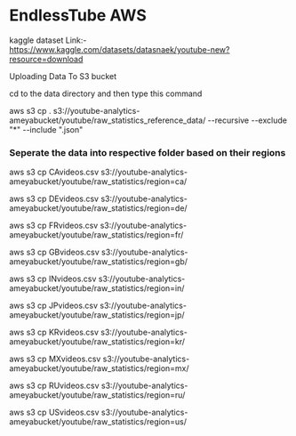 # EndlessTube AWS

kaggle dataset Link:- https://www.kaggle.com/datasets/datasnaek/youtube-new?resource=download

Uploading Data To S3 bucket

cd to the data directory and then type this command

aws s3 cp . s3://youtube-analytics-ameyabucket/youtube/raw_statistics_reference_data/ --recursive --exclude "*" --include ".json"


### Seperate the data into respective folder based on their regions
aws s3 cp CAvideos.csv s3://youtube-analytics-ameyabucket/youtube/raw_statistics/region=ca/

aws s3 cp DEvideos.csv s3://youtube-analytics-ameyabucket/youtube/raw_statistics/region=de/

aws s3 cp FRvideos.csv s3://youtube-analytics-ameyabucket/youtube/raw_statistics/region=fr/

aws s3 cp GBvideos.csv s3://youtube-analytics-ameyabucket/youtube/raw_statistics/region=gb/

aws s3 cp INvideos.csv s3://youtube-analytics-ameyabucket/youtube/raw_statistics/region=in/

aws s3 cp JPvideos.csv s3://youtube-analytics-ameyabucket/youtube/raw_statistics/region=jp/

aws s3 cp KRvideos.csv s3://youtube-analytics-ameyabucket/youtube/raw_statistics/region=kr/

aws s3 cp MXvideos.csv s3://youtube-analytics-ameyabucket/youtube/raw_statistics/region=mx/

aws s3 cp RUvideos.csv s3://youtube-analytics-ameyabucket/youtube/raw_statistics/region=ru/

aws s3 cp USvideos.csv s3://youtube-analytics-ameyabucket/youtube/raw_statistics/region=us/
